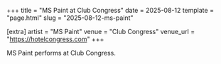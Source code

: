 +++
title = "MS Paint at Club Congress"
date = 2025-08-12
template = "page.html"
slug = "2025-08-12-ms-paint"

[extra]
artist = "MS Paint"
venue = "Club Congress"
venue_url = "https://hotelcongress.com"
+++

MS Paint performs at Club Congress.
